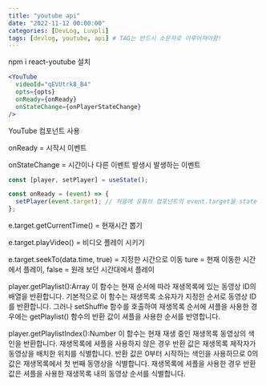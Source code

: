 ```yaml
---
title: "youtube api"
date: "2022-11-12 00:00:00"
categories: [DevLog, Luvpli]
tags: [devlog, youtube, api] # TAG는 반드시 소문자로 이루어져야함!
---
```


npm i react-youtube 설치

```jsx
<YouTube
  videoId="qEVUtrk8_B4"
  opts={opts}
  onReady={onReady}
  onStateChange={onPlayerStateChange}
/>
```

YouTube 컴포넌트 사용

onReady = 시작시 이벤트

onStateChange = 시간이나 다른 이벤트 발생시 발생하는 이벤트

```jsx
const [player, setPlayer] = useState();

const onReady = (event) => {
  setPlayer(event.target); // 처음에 유튜브 컴포넌트의 event.target을 state 로 변환
};
```

e.target.getCurrentTime() = 현재시간 뽑기

e.target.playVideo() = 비디오 플레이 시키기

e.target.seekTo(data.time, true) = 지정한 시간으로 이동 ture = 현재 이동한 시간에서 플레이, false = 원래 보던 시간대에서 플레이

player.getPlaylist():Array
이 함수는 현재 순서에 따라 재생목록에 있는 동영상 ID의 배열을 반환합니다. 기본적으로 이 함수는 재생목록 소유자가 지정한 순서로 동영상 ID를 반환합니다. 그러나 setShuffle 함수를 호출하여 재생목록 순서에 셔플을 사용한 경우에는 getPlaylist() 함수의 반환 값이 셔플을 사용한 순서를 반영합니다.

player.getPlaylistIndex():Number
이 함수는 현재 재생 중인 재생목록 동영상의 색인을 반환합니다.
재생목록에 셔플을 사용하지 않은 경우 반환 값은 재생목록 제작자가 동영상을 배치한 위치를 식별합니다. 반환 값은 0부터 시작하는 색인을 사용하므로 0의 값은 재생목록에서 첫 번째 동영상을 식별합니다.
재생목록에 셔플을 사용한 경우 반환 값은 셔플을 사용한 재생목록 내의 동영상 순서를 식별합니다.
